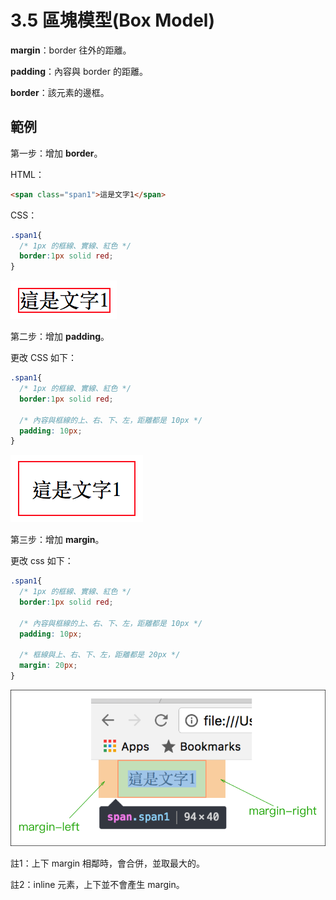 # 3.5 區塊模型\(Box Model\)

**margin**：border 往外的距離。

**padding**：內容與 border 的距離。

**border**：該元素的邊框。

## 範例

第一步：增加 **border**。

HTML：

```html
<span class="span1">這是文字1</span>
```

CSS：

```css
.span1{
  /* 1px 的框線、實線、紅色 */
  border:1px solid red;
}
```

![](/assets/box_model_example.png)

第二步：增加 **padding**。

更改 CSS 如下：

```css
.span1{
  /* 1px 的框線、實線、紅色 */
  border:1px solid red;

  /* 內容與框線的上、右、下、左，距離都是 10px */
  padding: 10px;
}
```

![](/assets/box_model_example2.png)

第三步：增加 **margin**。

更改 css 如下：

```css
.span1{
  /* 1px 的框線、實線、紅色 */
  border:1px solid red;

  /* 內容與框線的上、右、下、左，距離都是 10px */
  padding: 10px;

  /* 框線與上、右、下、左，距離都是 20px */
  margin: 20px;
}
```

![](/assets/box_model_example3.png)

註1：上下 margin 相鄰時，會合併，並取最大的。

註2：inline 元素，上下並不會產生 margin。

